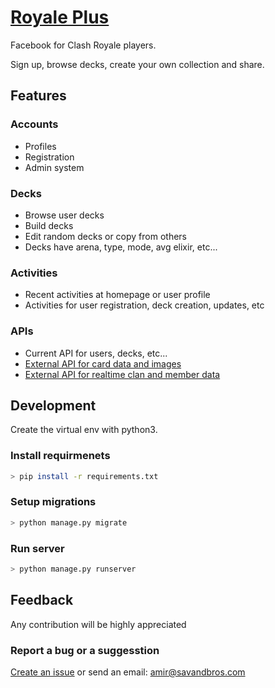 # [Royale Plus](http://royplus.herokuapp.com)

Facebook for Clash Royale players.

Sign up, browse decks, create your own collection and share.

## Features

### Accounts

- Profiles
- Registration
- Admin system

### Decks

- Browse user decks
- Build decks
- Edit random decks or copy from others
- Decks have arena, type, mode, avg elixir, etc...

### Activities

- Recent activities at homepage or user profile
- Activities for user registration, deck creation, updates, etc

### APIs

- Current API for users, decks, etc...
- [External API for card data and images](https://github.com/martincarrera/clash-royale-api)
- [External API for realtime clan and member data](https://github.com/cr-api/cr-api)

## Development

Create the virtual env with python3.

### Install requirmenets

```bash
> pip install -r requirements.txt
```

### Setup migrations

```bash
> python manage.py migrate
```

### Run server

```bash
> python manage.py runserver
```

## Feedback

Any contribution will be highly appreciated

### Report a bug or a suggesstion

[Create an issue](https://github.com/AmirSavand/royale-plus/issues) or send an email: amir@savandbros.com
